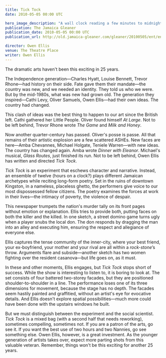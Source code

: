 ```yaml
---
title: Tick Tock
date: 2010-05-05 00:00 UTC

hero_image_description: "A wall clock reading a few minutes to midnight"
publication: The Jamaica Gleaner
publication_date: 2010-05-05 00:00 UTC
publication_url: http://old.jamaica-gleaner.com/gleaner/20100505/ent/ent3.html

director: Owen Ellis
venue: The Theatre Place
writer: Owen Ellis
---
```


The dramatic arts haven't been this exciting in 25 years.

The Independence generation—Charles Hyatt, Louise Bennett, Trevor Rhone—had
history on their side. Fate gave them their mandate—the country was new, and we
needed an identity. They told us who we were. But by the mid-1980s, what was new
had grown old. The generation they inspired—Cathi Levy, Oliver Samuels, Owen
Ellis—had their own ideas. The country had changed.

This clash of ideas was the best thing to happen to our art since the British
left. Cathi gathered her Little People. Oliver found himself *At Large*. Not to
be left behind, Trevor Rhone wrote *The Game* and *Milk and Honey*.

Now another quarter-century has passed. Oliver's posse is passe. All that
remains of their artistic explosion are a few scattered ASHEs. New faces are
here—Amba Chevannes, Michael Holgate, Teniele Warren—with new ideas. The country
has changed again. Amba wrote *Dinner with Eleanor*. Michael's musical, *Glass
Routes*, just finished its run. Not to be left behind, Owen Ellis has written
and directed *Tick Tock*.

*Tick Tock* is an experiment that eschews character and narrative. Instead, an
ensemble of twelve (hours on a clock?) plays different Jamaican archetypes while
reciting long-form poetry. Set in the ruins of downtown Kingston, in a nameless,
placeless ghetto, the performers give voice to our most dispossessed fellow
citizens. The poetry examines the forces at work in their lives—the intimacy of
poverty, the violence of despair.

This newspaper trumpets the nation's murder tally on its front pages without
emotion or explanation. Ellis tries to provide both, putting faces on both the
killer and the killed. In one sketch, a street domino game turns ugly when a
player snubs the local don. The don responds by dragging the man into an alley
and executing him, ensuring the respect and allegiance of everyone else.

Ellis captures the tense community of the inner-city, where your best friend,
your ex-boyfriend, your mother and your rival are all within a *rock-stone*ʼs
throw. Arguments flare and subside—another sketch has two women fighting over
the resident casanova—but life goes on, as it must.

In these and other moments, Ellis engages, but *Tick Tock* stops short of
success. While the show is interesting to listen to, it is boring to look at.
The set consists of four battered two-storey facades, but they are positioned
shoulder-to-shoulder in a line. The performance loses one of its three
dimensions for movement, because the stage has no depth. The facades seem
hastily painted and graffitied, without an artist's eye for evocative details.
And Ellis doesn't explore spatial possibilities—much more could have been done
with the upstairs windows he built.

But we must distinguish between the experiment and the social scientist. *Tick
Tock* is a mixed bag (with a second half that needs reworking), sometimes
compelling, sometimes not. If you are a patron of the arts, go see it. If you
want the best use of two hours and two Nannies, go see something else. Owen
Ellis, however, is a great investment. As the younger generation of artists
takes over, expect more parting shots from this valuable veteran. Remember,
things won't be this exciting for another 25 years.
